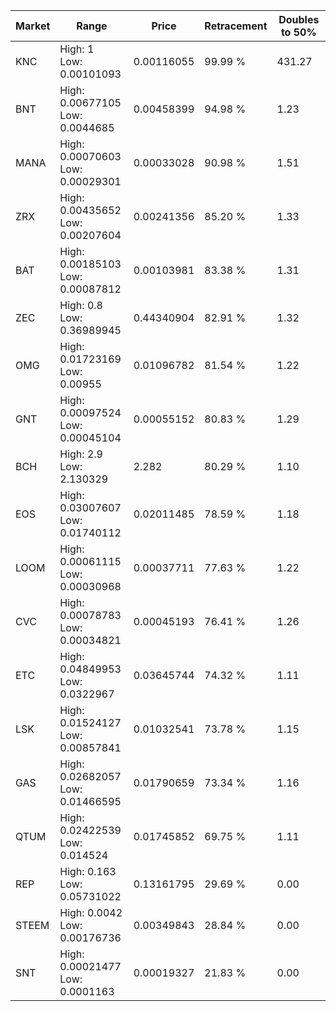 | Market | Range | Price| Retracement | Doubles to 50% |
| --- | --- | --- | --- | --- |
| KNC | High: 1<br />Low: 0.00101093 | 0.00116055 | 99.99 % | 431.27 |
| BNT | High: 0.00677105<br />Low: 0.0044685 | 0.00458399 | 94.98 % | 1.23 |
| MANA | High: 0.00070603<br />Low: 0.00029301 | 0.00033028 | 90.98 % | 1.51 |
| ZRX | High: 0.00435652<br />Low: 0.00207604 | 0.00241356 | 85.20 % | 1.33 |
| BAT | High: 0.00185103<br />Low: 0.00087812 | 0.00103981 | 83.38 % | 1.31 |
| ZEC | High: 0.8<br />Low: 0.36989945 | 0.44340904 | 82.91 % | 1.32 |
| OMG | High: 0.01723169<br />Low: 0.00955 | 0.01096782 | 81.54 % | 1.22 |
| GNT | High: 0.00097524<br />Low: 0.00045104 | 0.00055152 | 80.83 % | 1.29 |
| BCH | High: 2.9<br />Low: 2.130329 | 2.282 | 80.29 % | 1.10 |
| EOS | High: 0.03007607<br />Low: 0.01740112 | 0.02011485 | 78.59 % | 1.18 |
| LOOM | High: 0.00061115<br />Low: 0.00030968 | 0.00037711 | 77.63 % | 1.22 |
| CVC | High: 0.00078783<br />Low: 0.00034821 | 0.00045193 | 76.41 % | 1.26 |
| ETC | High: 0.04849953<br />Low: 0.0322967 | 0.03645744 | 74.32 % | 1.11 |
| LSK | High: 0.01524127<br />Low: 0.00857841 | 0.01032541 | 73.78 % | 1.15 |
| GAS | High: 0.02682057<br />Low: 0.01466595 | 0.01790659 | 73.34 % | 1.16 |
| QTUM | High: 0.02422539<br />Low: 0.014524 | 0.01745852 | 69.75 % | 1.11 |
| REP | High: 0.163<br />Low: 0.05731022 | 0.13161795 | 29.69 % | 0.00 |
| STEEM | High: 0.0042<br />Low: 0.00176736 | 0.00349843 | 28.84 % | 0.00 |
| SNT | High: 0.00021477<br />Low: 0.0001163 | 0.00019327 | 21.83 % | 0.00 |
